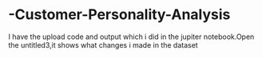 # -Customer-Personality-Analysis
I have the upload code and output which i did in the jupiter notebook.Open the untitled3,it shows what  changes i made in the dataset

